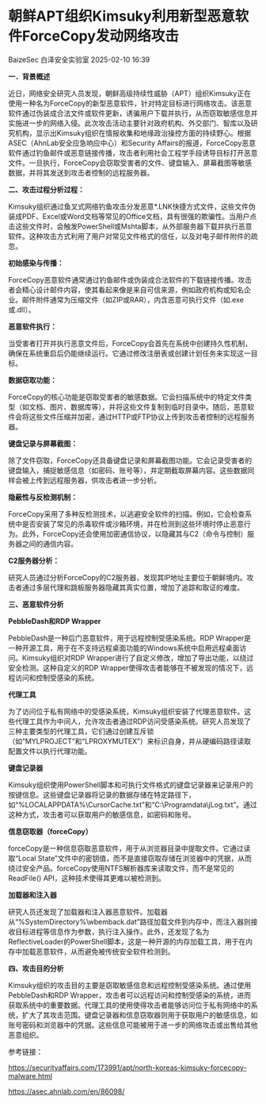 #  朝鲜APT组织Kimsuky利用新型恶意软件ForceCopy发动网络攻击   
BaizeSec  白泽安全实验室   2025-02-10 16:39  
  
**一．背景概述**  
  
近日，网络安全研究人员发现，朝鲜高级持续性威胁（APT）组织Kimsuky正在使用一种名为ForceCopy的新型恶意软件，针对特定目标进行网络攻击。该恶意软件通过伪装成合法文件或软件更新，诱骗用户下载并执行，从而窃取敏感信息并实施进一步的网络入侵。此次攻击活动主要针对政府机构、外交部门、智库以及研究机构，显示出Kimsuky组织在情报收集和地缘政治操控方面的持续野心。根据ASEC（AhnLab安全应急响应中心）和Security Affairs的报道，ForceCopy恶意软件通过钓鱼邮件或恶意链接传播，攻击者利用社会工程学手段诱导目标打开恶意文件。一旦执行，ForceCopy会窃取受害者的文件、键盘输入、屏幕截图等敏感数据，并将其发送到攻击者控制的远程服务器。  
  
**二、攻击过程分析过程：**  
  
Kimsuky组织通过鱼叉式网络钓鱼攻击分发恶意*.LNK快捷方式文件，这些文件伪装成PDF、Excel或Word文档等常见的Office文档，具有很强的欺骗性。当用户点击这些文件时，会触发PowerShell或Mshta脚本，从外部服务器下载并执行恶意软件。这种攻击方式利用了用户对常见文件格式的信任，以及对电子邮件附件的疏忽。  
  
**初始感染与传播：**  
  
ForceCopy恶意软件通常通过钓鱼邮件或伪装成合法软件的下载链接传播。攻击者会精心设计邮件内容，使其看起来像是来自可信来源，例如政府机构或知名企业。邮件附件通常为压缩文件（如ZIP或RAR），内含恶意可执行文件（如.exe或.dll）。  
  
**恶意软件执行：**  
  
当受害者打开并执行恶意文件后，ForceCopy会首先在系统中创建持久性机制，确保在系统重启后仍能继续运行。它通过修改注册表或创建计划任务来实现这一目标。  
  
**数据窃取功能：**  
  
ForceCopy的核心功能是窃取受害者的敏感数据。它会扫描系统中的特定文件类型（如文档、图片、数据库等），并将这些文件复制到临时目录中。随后，恶意软件会将这些文件压缩并加密，通过HTTP或FTP协议上传到攻击者控制的远程服务器。  
  
**键盘记录与屏幕截图：**  
  
除了文件窃取，ForceCopy还具备键盘记录和屏幕截图功能。它会记录受害者的键盘输入，捕捉敏感信息（如密码、账号等），并定期截取屏幕内容。这些数据同样会被上传到远程服务器，供攻击者进一步分析。  
  
**隐蔽性与反检测机制：**  
  
ForceCopy采用了多种反检测技术，以逃避安全软件的扫描。例如，它会检查系统中是否安装了常见的杀毒软件或沙箱环境，并在检测到这些环境时停止恶意行为。此外，ForceCopy还会使用加密通信协议，以隐藏其与C2（命令与控制）服务器之间的通信内容。  
  
**C2服务器分析：**  
  
研究人员通过分析ForceCopy的C2服务器，发现其IP地址主要位于朝鲜境内。攻击者通过多层代理和跳板服务器隐藏其真实位置，增加了追踪和取证的难度。  
  
**三、恶意软件分析**  
  
**PebbleDash和RDP Wrapper**  
  
PebbleDash是一种后门恶意软件，用于远程控制受感染系统。RDP Wrapper是一种开源工具，用于在不支持远程桌面功能的Windows系统中启用远程桌面访问。Kimsuky组织对RDP Wrapper进行了自定义修改，增加了导出功能，以绕过安全检测。这种自定义的RDP Wrapper使得攻击者能够在不被发现的情况下，远程访问和控制受感染的系统。  
  
**代理工具**  
  
为了访问位于私有网络中的受感染系统，Kimsuky组织安装了代理恶意软件。这些代理工具作为中间人，允许攻击者通过RDP访问受感染系统。研究人员发现了三种主要类型的代理工具，它们通过创建互斥锁（如“MYLPROJECT”和“LPROXYMUTEX”）来标识自身，并从硬编码路径读取配置文件以执行代理功能。  
  
**键盘记录器**  
  
Kimsuky组织使用PowerShell脚本和可执行文件格式的键盘记录器来记录用户的按键信息。这些键盘记录器将记录的数据存储在特定路径下，如“%LOCALAPPDATA%\CursorCache.txt”和“C:\Programdata\jLog.txt”。通过这种方式，攻击者可以获取用户的敏感信息，如密码和账号。  
  
**信息窃取器（forceCopy）**  
  
forceCopy是一种信息窃取恶意软件，用于从浏览器目录中提取文件。它通过读取“Local State”文件中的密钥值，而不是直接窃取存储在浏览器中的凭据，从而绕过安全产品。forceCopy使用NTFS解析器库来读取文件，而不是常见的ReadFile() API，这种技术使得其更难以被检测到。  
  
**加载器和注入器**  
  
研究人员还发现了加载器和注入器恶意软件。加载器从“%SystemDirectory%\wbemback.dat”路径加载文件到内存中，而注入器则接收目标进程等信息作为参数，执行注入操作。此外，还发现了名为ReflectiveLoader的PowerShell脚本，这是一种开源的内存加载工具，用于在内存中加载恶意软件，从而避免被传统安全软件检测到。  
  
**四、攻击目的分析**  
  
Kimsuky组织的攻击目的主要是窃取敏感信息和远程控制受感染系统。通过使用PebbleDash和RDP Wrapper，攻击者可以远程访问和控制受感染的系统，进而获取系统中的重要数据。代理工具的使用使得攻击者能够访问位于私有网络中的系统，扩大了其攻击范围。键盘记录器和信息窃取器则用于获取用户的敏感信息，如账号密码和浏览器中的凭据。这些信息可能被用于进一步的网络攻击或出售给其他恶意组织。  
  
参考链接：  
  
https://securityaffairs.com/173991/apt/north-koreas-kimsuky-forcecopy-malware.html  
  
https://asec.ahnlab.com/en/86098/  
  
  
  
  
  
  
  
  
  
  
  
  
